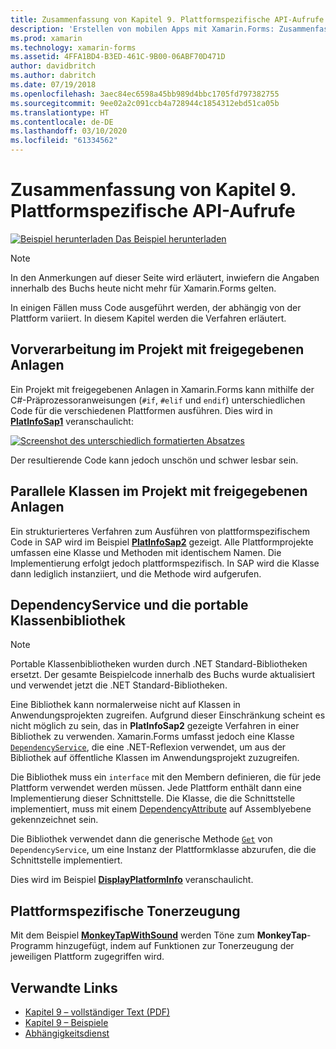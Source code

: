 ```yaml
---
title: Zusammenfassung von Kapitel 9. Plattformspezifische API-Aufrufe
description: 'Erstellen von mobilen Apps mit Xamarin.Forms: Zusammenfassung von Kapitel 9. Plattformspezifische API-Aufrufe'
ms.prod: xamarin
ms.technology: xamarin-forms
ms.assetid: 4FFA1BD4-B3ED-461C-9B00-06ABF70D471D
author: davidbritch
ms.author: dabritch
ms.date: 07/19/2018
ms.openlocfilehash: 3aec84ec6598a45bb989d4bbc1705fd797382755
ms.sourcegitcommit: 9ee02a2c091ccb4a728944c1854312ebd51ca05b
ms.translationtype: HT
ms.contentlocale: de-DE
ms.lasthandoff: 03/10/2020
ms.locfileid: "61334562"
---
```

# <a name="summary-of-chapter-9-platform-specific-api-calls"></a>Zusammenfassung von Kapitel 9. Plattformspezifische API-Aufrufe

[![Beispiel herunterladen](~/media/shared/download.png) Das Beispiel herunterladen](https://github.com/xamarin/xamarin-forms-book-samples/tree/master/Chapter09)

> [!NOTE] 
> In den Anmerkungen auf dieser Seite wird erläutert, inwiefern die Angaben innerhalb des Buchs heute nicht mehr für Xamarin.Forms gelten.

In einigen Fällen muss Code ausgeführt werden, der abhängig von der Plattform variiert. In diesem Kapitel werden die Verfahren erläutert.

## <a name="preprocessing-in-the-shared-asset-project"></a>Vorverarbeitung im Projekt mit freigegebenen Anlagen

Ein Projekt mit freigegebenen Anlagen in Xamarin.Forms kann mithilfe der C#-Präprozessoranweisungen (`#if`, `#elif` und `endif`) unterschiedlichen Code für die verschiedenen Plattformen ausführen. Dies wird in [**PlatInfoSap1**](https://github.com/xamarin/xamarin-forms-book-samples/tree/master/Chapter09/PlatInfoSap1) veranschaulicht:

[![Screenshot des unterschiedlich formatierten Absatzes](images/ch09fg01-small.png "Gerätemodell und Betriebssystem")](images/ch09fg01-large.png#lightbox "Gerätemodell und Betriebssystem")

Der resultierende Code kann jedoch unschön und schwer lesbar sein.

## <a name="parallel-classes-in-the-shared-asset-project"></a>Parallele Klassen im Projekt mit freigegebenen Anlagen

Ein strukturierteres Verfahren zum Ausführen von plattformspezifischem Code in SAP wird im Beispiel [**PlatInfoSap2**](https://github.com/xamarin/xamarin-forms-book-samples/tree/master/Chapter09/PlatInfoSap2) gezeigt. Alle Plattformprojekte umfassen eine Klasse und Methoden mit identischem Namen. Die Implementierung erfolgt jedoch plattformspezifisch. In SAP wird die Klasse dann lediglich instanziiert, und die Methode wird aufgerufen.

## <a name="dependencyservice-and-the-portable-class-library"></a>DependencyService und die portable Klassenbibliothek

> [!NOTE] 
> Portable Klassenbibliotheken wurden durch .NET Standard-Bibliotheken ersetzt. Der gesamte Beispielcode innerhalb des Buchs wurde aktualisiert und verwendet jetzt die .NET Standard-Bibliotheken.

Eine Bibliothek kann normalerweise nicht auf Klassen in Anwendungsprojekten zugreifen. Aufgrund dieser Einschränkung scheint es nicht möglich zu sein, das in **PlatInfoSap2** gezeigte Verfahren in einer Bibliothek zu verwenden. Xamarin.Forms umfasst jedoch eine Klasse [`DependencyService`](xref:Xamarin.Forms.DependencyService), die eine .NET-Reflexion verwendet, um aus der Bibliothek auf öffentliche Klassen im Anwendungsprojekt zuzugreifen.

Die Bibliothek muss ein `interface` mit den Membern definieren, die für jede Plattform verwendet werden müssen. Jede Plattform enthält dann eine Implementierung dieser Schnittstelle. Die Klasse, die die Schnittstelle implementiert, muss mit einem [DependencyAttribute](xref:Xamarin.Forms.DependencyAttribute) auf Assemblyebene gekennzeichnet sein.

Die Bibliothek verwendet dann die generische Methode [`Get`](xref:Xamarin.Forms.DependencyService.Get*) von `DependencyService`, um eine Instanz der Plattformklasse abzurufen, die die Schnittstelle implementiert.

Dies wird im Beispiel [**DisplayPlatformInfo**](https://github.com/xamarin/xamarin-forms-book-samples/tree/master/Chapter09/DisplayPlatformInfo) veranschaulicht.

## <a name="platform-specific-sound-generation"></a>Plattformspezifische Tonerzeugung

Mit dem Beispiel [**MonkeyTapWithSound**](https://github.com/xamarin/xamarin-forms-book-samples/tree/master/Chapter09/MonkeyTapWithSound) werden Töne zum **MonkeyTap**-Programm hinzugefügt, indem auf Funktionen zur Tonerzeugung der jeweiligen Plattform zugegriffen wird.

## <a name="related-links"></a>Verwandte Links

- [Kapitel 9 – vollständiger Text (PDF)](https://download.xamarin.com/developer/xamarin-forms-book/XamarinFormsBook-Ch09-Apr2016.pdf)
- [Kapitel 9 – Beispiele](https://github.com/xamarin/xamarin-forms-book-samples/tree/master/Chapter09)
- [Abhängigkeitsdienst](~/xamarin-forms/app-fundamentals/dependency-service/index.md)
